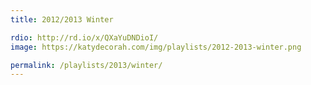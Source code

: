 ```yaml
---
title: 2012/2013 Winter

rdio: http://rd.io/x/QXaYuDNDioI/
image: https://katydecorah.com/img/playlists/2012-2013-winter.png

permalink: /playlists/2013/winter/
---
```

